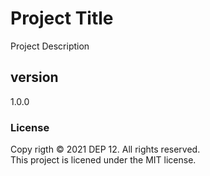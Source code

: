 # Project Title
Project Description


## version
1.0.0

### License
Copy rigth &copy; 2021 DEP 12. All rights reserved.<br>
This project is licened under the MIT license.